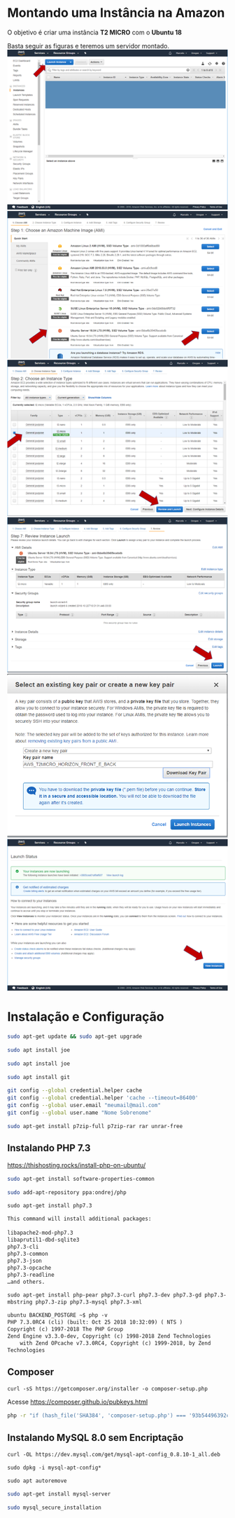 # Montando uma Instância na Amazon

O objetivo é criar uma instância **T2 MICRO** com o **Ubuntu 18** 

Basta seguir as figuras e teremos um servidor montado.
![](images/aws/aws01.png)
![](images/aws/aws02.png)
![](images/aws/aws03.png)
![](images/aws/aws04.png)
![](images/aws/aws05.png)
![](images/aws/aws06.png)


# Instalação e Configuração

```bash
sudo apt-get update && sudo apt-get upgrade
```

```bash
sudo apt install joe
```

```bash
sudo apt install joe
```

```bash
sudo apt install git
```

```bash
git config --global credential.helper cache
git config --global credential.helper 'cache --timeout=86400'
git config --global user.email "meumail@mail.com"
git config --global user.name "Nome Sobrenome"
```

```bash
sudo apt-get install p7zip-full p7zip-rar rar unrar-free
```

## Instalando PHP 7.3

https://thishosting.rocks/install-php-on-ubuntu/

```bash
sudo apt-get install software-properties-common
```

```bash
sudo add-apt-repository ppa:ondrej/php
```

```
sudo apt-get install php7.3
```

```
This command will install additional packages:

libapache2-mod-php7.3
libaprutil1-dbd-sqlite3
php7.3-cli
php7.3-common
php7.3-json
php7.3-opcache
php7.3-readline
…and others.
```

```
sudo apt-get install php-pear php7.3-curl php7.3-dev php7.3-gd php7.3-mbstring php7.3-zip php7.3-mysql php7.3-xml
```

```
ubuntu BACKEND_POSTGRE ~$ php -v
PHP 7.3.0RC4 (cli) (built: Oct 25 2018 10:32:09) ( NTS )
Copyright (c) 1997-2018 The PHP Group
Zend Engine v3.3.0-dev, Copyright (c) 1998-2018 Zend Technologies
    with Zend OPcache v7.3.0RC4, Copyright (c) 1999-2018, by Zend Technologies
```

## Composer

```
curl -sS https://getcomposer.org/installer -o composer-setup.php
```

Acesse https://composer.github.io/pubkeys.html

```bash
php -r "if (hash_file('SHA384', 'composer-setup.php') === '93b54496392c062774670ac18b134c3b3a95e5a5e5c8f1a9f115f203b75bf9a129d5daa8ba6a13e2cc8a1da0806388a8') { echo 'Installer verified'; } else { echo 'Installer corrupt'; unlink('composer-setup.php'); } echo PHP_EOL;"
```

## Instalando MySQL 8.0 sem Encriptação

```
curl -OL https://dev.mysql.com/get/mysql-apt-config_0.8.10-1_all.deb
```

```
sudo dpkg -i mysql-apt-config*
```

```
sudo apt autoremove
```

```bash
sudo apt-get install mysql-server
```

```bash
sudo mysql_secure_installation
```